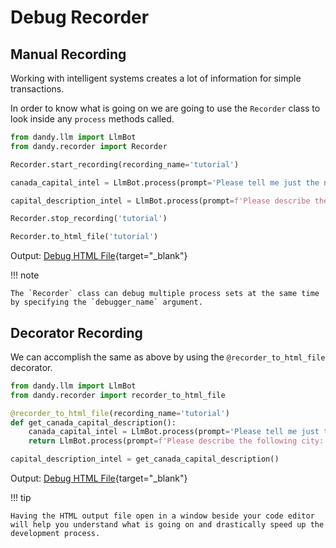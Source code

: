 # Debug Recorder

## Manual Recording

Working with intelligent systems creates a lot of information for simple transactions.

In order to know what is going on we are going to use the `Recorder` class to look inside any `process` methods called.

```python
from dandy.llm import LlmBot
from dandy.recorder import Recorder

Recorder.start_recording(recording_name='tutorial')

canada_capital_intel = LlmBot.process(prompt='Please tell me just the name only of the city that is the capital of Canada?')

capital_description_intel = LlmBot.process(prompt=f'Please describe the following city: {canada_capital_intel.text}')

Recorder.stop_recording('tutorial')

Recorder.to_html_file('tutorial')
```

Output: [Debug HTML File](tutorial_recording_output.html){target="_blank"}

!!! note

    The `Recorder` class can debug multiple process sets at the same time by specifying the `debugger_name` argument.

## Decorator Recording

We can accomplish the same as above by using the `@recorder_to_html_file` decorator.

```python
from dandy.llm import LlmBot
from dandy.recorder import recorder_to_html_file

@recorder_to_html_file(recording_name='tutorial')
def get_canada_capital_description():
    canada_capital_intel = LlmBot.process(prompt='Please tell me just the name only of the city that is the capital of Canada?')
    return LlmBot.process(prompt=f'Please describe the following city: {canada_capital_intel.text}')

capital_description_intel = get_canada_capital_description()
```

Output: [Debug HTML File](tutorial_recording_output.html){target="_blank"}

!!! tip

    Having the HTML output file open in a window beside your code editor will help you understand what is going on and drastically speed up the development process.
